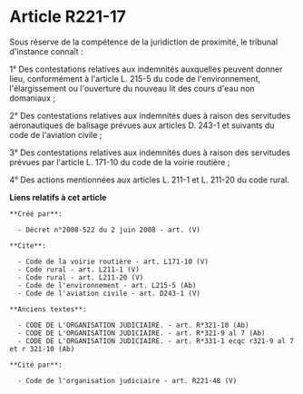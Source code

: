 # Article R221-17

Sous réserve de la compétence de la juridiction de proximité, le tribunal d'instance connaît : 

1° Des contestations relatives aux indemnités auxquelles peuvent donner lieu, conformément à l'article L. 215-5 du code de
l'environnement, l'élargissement ou l'ouverture du nouveau lit des cours d'eau non domaniaux ; 

2° Des contestations relatives aux indemnités dues à raison des servitudes aéronautiques de balisage prévues aux articles D.
243-1 et suivants du code de l'aviation civile ; 

3° Des contestations relatives aux indemnités dues à raison des servitudes prévues par l'article L. 171-10 du code de la
voirie routière ; 

4° Des actions mentionnées aux articles L. 211-1 et L. 211-20 du code rural.

**Liens relatifs à cet article**

	**Créé par**:

	  - Décret n°2008-522 du 2 juin 2008 - art. (V)

	**Cite**:

	  - Code de la voirie routière - art. L171-10 (V)
	  - Code rural - art. L211-1 (V)
	  - Code rural - art. L211-20 (V)
	  - Code de l'environnement - art. L215-5 (Ab)
	  - Code de l'aviation civile - art. D243-1 (V)

	**Anciens textes**:

	  - CODE DE L'ORGANISATION JUDICIAIRE. - art. R*321-10 (Ab)
	  - CODE DE L'ORGANISATION JUDICIAIRE. - art. R*321-9 al 7 (Ab)
	  - CODE DE L'ORGANISATION JUDICIAIRE. - art. R*331-1 ecqc r321-9 al 7 et r 321-10 (Ab)

	**Cité par**:

	  - Code de l'organisation judiciaire - art. R221-48 (V)
